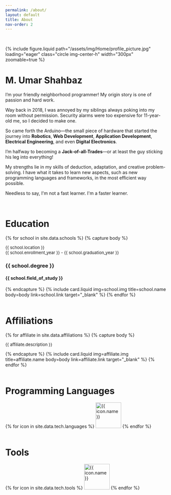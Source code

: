 ```yaml
---
permalink: /about/
layout: default
title: About
nav-order: 2
---
```


<br class="spacer">

{% include figure.liquid path="/assets/img/Home/profile_picture.jpg" loading="eager" class="circle img-center-h" width="300px" zoomable=true %}

<h1 class="heading center-text uppercase">M. Umar Shahbaz</h1>

I’m your friendly neighborhood programmer! My origin story is one of passion and hard work.

Way back in 2018, I was annoyed by my siblings always poking into my room without permission. Security alarms were too expensive for 11-year-old me, so I decided to make one.

So came forth the Arduino—the small piece of hardware that started the journey into **Robotics**, **Web Development**, **Application Development**, **Electrical Engineering**, and even **Digital Electronics**.

I’m halfway to becoming a **Jack-of-all-Trades**—or at least the guy sticking his leg into everything!

My strengths lie in my skills of deduction, adaptation, and creative problem-solving. I have what it takes to learn new aspects, such as new programming languages and frameworks, in the most efficient way possible.

Needless to say, I'm not a fast learner. I'm a faster learner.

<br class="spacer">

<h1 class="heading uppercase">Education</h1>
<div class="card-container">
    {% for school in site.data.schools %}
        {%  capture body %}
            <p style="font-size: small;">{{ school.location }}<br>{{ school.enrollment_year }} - {{ school.graduation_year }}</p>
            <h3>{{ school.degree }}</h3>
            <h4>{{ school.field_of_study }}</h4>
        {% endcapture %}
        {%  include card.liquid img=school.img title=school.name body=body link=school.link target="_blank" %}
    {% endfor %}
</div>

<br class="spacer">

<h1 class="heading right-text uppercase">Affiliations</h1>
<div class="card-container">
    {% for affiliate in site.data.affiliations %}
        {%  capture body %}
            <p style="font-size: small;">{{ affiliate.description }}</p>
        {% endcapture %}
        {%  include card.liquid img=affiliate.img title=affiliate.name body=body link=affiliate.link target="_blank" %}
    {% endfor %}
</div>

<br class="spacer">

<h1 class="heading uppercase">Programming Languages</h1>
<div class="center-element row p-margins icons">
    {% for icon in site.data.tech.languages %}
        <img width="80px" src="{{ icon.path }}" alt="{{ icon.name }}" class="icon no-shadow no-padding" title="{{ icon.name }}" loading="lazy">
    {% endfor %}
</div>

<br class="spacer">

<h1 class="heading uppercase right-text">Tools</h1>
<div class="center-element row p-margins icons">
    {% for icon in site.data.tech.tools %}
        <img width="80px" src="{{ icon.path }}" alt="{{ icon.name }}" class="icon no-shadow no-padding" title="{{ icon.name }}" loading="lazy">
    {% endfor %}
</div>

<br class="spacer">